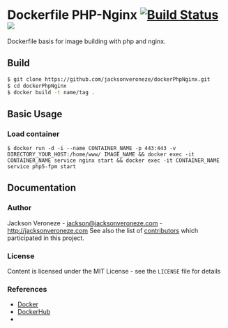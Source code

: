# Dockerfile PHP-Nginx [![Build Status](https://travis-ci.org/jacksonveroneze/docker-php-nginx.svg?branch=master)](https://travis-ci.org/jacksonveroneze/docker-php-nginx) [![](https://imagelayers.io/badge/jacksonveroneze/dockerphpnginx:latest.svg)](https://imagelayers.io/?images=jacksonveroneze/dockerphpnginx:latest 'Get your own badge on imagelayers.io')
Dockerfile basis for image building with php and nginx.
## Build

```bash
$ git clone https://github.com/jacksonveroneze/dockerPhpNginx.git
$ cd dockerPhpNginx
$ docker build -t name/tag .
```

## Basic Usage

### Load container
```shell
$ docker run -d -i --name CONTAINER_NAME -p 443:443 -v DIRECTORY_YOUR_HOST:/home/www/ IMAGE_NAME && docker exec -it CONTAINER_NAME service nginx start && docker exec -it CONTAINER_NAME service php5-fpm start
```

## Documentation

### Author

Jackson Veroneze - <jackson@jacksonveroneze.com> - <http://jacksonveroneze.com>
See also the list of [contributors](https://github.com/jacksonveroneze/dockerPhpNginx/graphs/contributors) which participated in this project.

### License

Content is licensed under the MIT License - see the `LICENSE` file for details

### References
* [Docker](https://www.docker.com/)
* [DockerHub](https://hub.docker.com/)
* 
